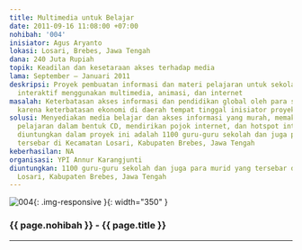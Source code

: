 ```yaml
---
title: Multimedia untuk Belajar
date: 2011-09-16 11:08:00 +07:00
nohibah: '004'
inisiator: Agus Aryanto
lokasi: Losari, Brebes, Jawa Tengah
dana: 240 Juta Rupiah
topik: Keadilan dan kesetaraan akses terhadap media
lama: September – Januari 2011
deskripsi: Proyek pembuatan informasi dan materi pelajaran untuk sekolah melalui media
  interaktif menggunakan multimedia, animasi, dan internet
masalah: Keterbatasan akses informasi dan pendidikan global oleh para siswa dan guru
  karena keterbatasan ekonomi di daerah tempat tinggal inisiator proyek
solusi: Menyediakan media belajar dan akses informasi yang murah, memaketkan materi
  pelajaran dalam bentuk CD, mendirikan pojok internet, dan hotspot internet. Yang
  diuntungkan dalam proyek ini adalah 1100 guru-guru sekolah dan juga para murid yang
  tersebar di Kecamatan Losari, Kabupaten Brebes, Jawa Tengah
keberhasilan: NA
organisasi: YPI Annur Karangjunti
diuntungkan: 1100 guru-guru sekolah dan juga para murid yang tersebar di Kecamatan
  Losari, Kabupaten Brebes, Jawa Tengah
---
```


![004](/static/img/hibahcmb/004.png){: .img-responsive }{: width="350" }

### {{ page.nohibah }} - {{ page.title }}

---
